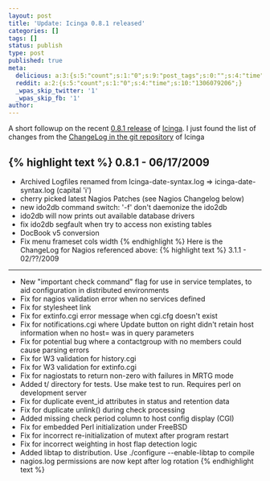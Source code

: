 ```yaml
---
layout: post
title: 'Update: Icinga 0.8.1 released'
categories: []
tags: []
status: publish
type: post
published: true
meta:
  delicious: a:3:{s:5:"count";s:1:"0";s:9:"post_tags";s:0:"";s:4:"time";s:10:"1245787908";}
  reddit: a:2:{s:5:"count";s:1:"0";s:4:"time";s:10:"1306079206";}
  _wpas_skip_twitter: '1'
  _wpas_skip_fb: '1'
author: 
---
```

<p>A short followup on the recent <a href="http://serverhorror.wordpress.com/2009/06/17/icinga-0-8-1-released/">0.8.1 release</a> of <a href="http://www.icinga.org">Icinga</a>. I just found the list of changes from the <a href="https://git.icinga.org/index?p=icinga-core.git;a=blob_plain;f=Changelog;hb=7c5b56d64bfedf7e3a0487e1fc195294df6cb23a">ChangeLog in the git repository</a> of Icinga

{% highlight text %}
0.8.1 - 06/17/2009
------------------
* Archived Logfiles renamed from Icinga-date-syntax.log => icinga-date-syntax.log (capital 'i')
* cherry picked latest Nagios Patches (see Nagios Changelog below)
* new ido2db command switch: '-f' don't daemonize the ido2db
* ido2db will now prints out available database drivers
* fix ido2db segfault when try to access non existing tables
* DocBook v5 conversion
* Fix menu frameset cols width<!--more-->
{% endhighlight %}
Here is the ChangeLog for Nagios referenced above:
{% highlight text %}
3.1.1 - 02/??/2009
------------------
* New &quot;important check command&quot; flag for use in service templates, to aid configuration in distributed environments
* Fix for nagios validation error when no services defined
* Fix for stylesheet link
* Fix for extinfo.cgi error message when cgi.cfg doesn't exist
* Fix for notifications.cgi where Update button on right didn't retain host information when no host= was in query parameters
* Fix for potential bug where a contactgroup with no members could cause parsing errors
* Fix for W3 validation for history.cgi
* Fix for W3 validation for extinfo.cgi
* Fix for nagiostats to return non-zero with failures in MRTG mode
* Added t/ directory for tests. Use make test to run. Requires perl on development server
* Fix for duplicate event_id attributes in status and retention data
* Fix for duplicate unlink() during check processing
* Added missing check period column to host config display (CGI)
* Fix for embedded Perl initialization under FreeBSD
* Fix for incorrect re-initialization of mutext after program restart
* Fix for incorrect weighting in host flap detection logic
* Added libtap to distribution. Use ./configure --enable-libtap to compile
* nagios.log permissions are now kept after log rotation
{% endhighlight text %}
